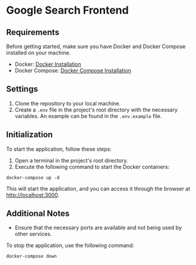 # Google Search Frontend

## Requirements

Before getting started, make sure you have Docker and Docker Compose installed on your machine.

- Docker: [Docker Installation](https://docs.docker.com/get-docker/)
- Docker Compose: [Docker Compose Installation](https://docs.docker.com/compose/install/)

## Settings

1. Clone the repository to your local machine.
2. Create a `.env` file in the project's root directory with the necessary variables. An example can be found in the `.env.example` file.

## Initialization

To start the application, follow these steps:

1. Open a terminal in the project's root directory.
2. Execute the following command to start the Docker containers:

```
docker-compose up -d
```

This will start the application, and you can access it through the browser at [http://localhost:3000](http://localhost:3000).

## Additional Notes

- Ensure that the necessary ports are available and not being used by other services.

To stop the application, use the following command:

```
docker-compose down
```
